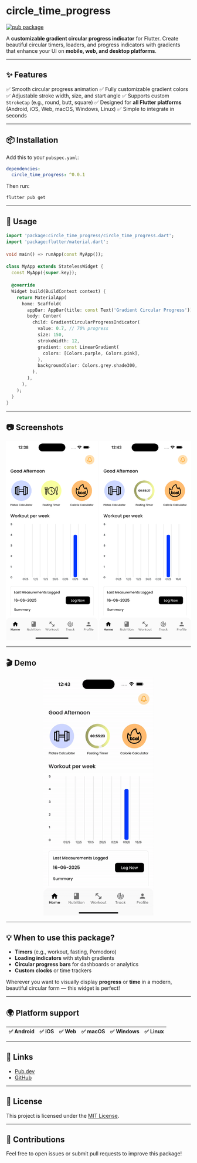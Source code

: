 # circle\_time\_progress

[![pub package](https://img.shields.io/pub/v/circle_time_progress.svg)](https://pub.dev/packages/circle_time_progress)

A **customizable gradient circular progress indicator** for Flutter.
Create beautiful circular timers, loaders, and progress indicators with gradients that enhance your UI on **mobile, web, and desktop platforms**.

---

## ✨ Features

✅ Smooth circular progress animation
✅ Fully customizable gradient colors
✅ Adjustable stroke width, size, and start angle
✅ Supports custom `StrokeCap` (e.g., round, butt, square)
✅ Designed for **all Flutter platforms** (Android, iOS, Web, macOS, Windows, Linux)
✅ Simple to integrate in seconds

---

## 📦 Installation

Add this to your `pubspec.yaml`:

```yaml
dependencies:
  circle_time_progress: ^0.0.1
```

Then run:

```bash
flutter pub get
```

---

## 🚀 Usage

```dart
import 'package:circle_time_progress/circle_time_progress.dart';
import 'package:flutter/material.dart';

void main() => runApp(const MyApp());

class MyApp extends StatelessWidget {
  const MyApp({super.key});

  @override
  Widget build(BuildContext context) {
    return MaterialApp(
      home: Scaffold(
        appBar: AppBar(title: const Text('Gradient Circular Progress')),
        body: Center(
          child: GradientCircularProgressIndicator(
            value: 0.7, // 70% progress
            size: 150,
            strokeWidth: 12,
            gradient: const LinearGradient(
              colors: [Colors.purple, Colors.pink],
            ),
            backgroundColor: Colors.grey.shade300,
          ),
        ),
      ),
    );
  }
}
```

---

## 📷 Screenshots

<p align="center">
  <img src="https://raw.githubusercontent.com/JamshaidMallik/circle_time_progress/main/timer_progres1.png" width="250" />
  <img src="https://raw.githubusercontent.com/JamshaidMallik/circle_time_progress/main/timer_progress2.png" width="250" />
</p>

---

## 🎬 Demo

<p align="center">
  <img src="https://raw.githubusercontent.com/JamshaidMallik/circle_time_progress/main/timer_progress.gif" width="300" />
</p>

---

## 💡 When to use this package?

* **Timers** (e.g., workout, fasting, Pomodoro)
* **Loading indicators** with stylish gradients
* **Circular progress bars** for dashboards or analytics
* **Custom clocks** or time trackers

Wherever you want to visually display **progress** or **time** in a modern, beautiful circular form — this widget is perfect!

---

## 🌍 Platform support

| ✅ Android | ✅ iOS | ✅ Web | ✅ macOS | ✅ Windows | ✅ Linux |
| --------- | ----- | ----- | ------- | --------- | ------- |

---

## 🔗 Links

* [Pub.dev](https://pub.dev/packages/circle_time_progress)
* [GitHub](https://github.com/JamshaidMallik/circle_time_progress)

---

## 📜 License

This project is licensed under the [MIT License](LICENSE).

---

## 🙌 Contributions

Feel free to open issues or submit pull requests to improve this package!
